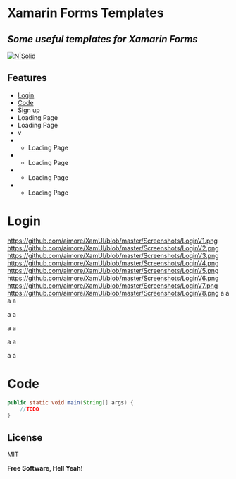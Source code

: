 
# Xamarin Forms Templates
## _Some useful templates for Xamarin Forms_

[![N|Solid](https://cldup.com/dTxpPi9lDf.thumb.png)](https://nodesource.com/products/nsolid)
## Features
- [Login](#login)
-  [Code](#code)
- Sign up
- Loading Page
- Loading Page
- v
- - Loading Page
- - Loading Page
- - Loading Page
- - Loading Page









# Login

https://github.com/aimore/XamUI/blob/master/Screenshots/LoginV1.png
https://github.com/aimore/XamUI/blob/master/Screenshots/LoginV2.png
https://github.com/aimore/XamUI/blob/master/Screenshots/LoginV3.png
https://github.com/aimore/XamUI/blob/master/Screenshots/LoginV4.png
https://github.com/aimore/XamUI/blob/master/Screenshots/LoginV5.png
https://github.com/aimore/XamUI/blob/master/Screenshots/LoginV6.png
https://github.com/aimore/XamUI/blob/master/Screenshots/LoginV7.png
https://github.com/aimore/XamUI/blob/master/Screenshots/LoginV8.png
a
a
a
a

a
a

a
a

a
a

a
a


# Code

```java
public static void main(String[] args) {
	//TODO
}
```

## License

MIT

**Free Software, Hell Yeah!**

